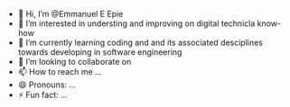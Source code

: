 - 👋 Hi, I’m @Emmanuel E Epie 
- 👀 I’m interested in understing and improving on digital technicla know- how 
- 🌱 I’m currently learning coding and and its associated desciplines towards developing in software engineering
- 💞️ I’m looking to collaborate on 
- 📫 How to reach me ...
- 😄 Pronouns: ...
- ⚡ Fun fact: ...

<!---
Ajbs1/Ajbs1 is a ✨ special ✨ repository because its `README.md` (this file) appears on your GitHub profile.
You can click the Preview link to take a look at your changes.
--->
